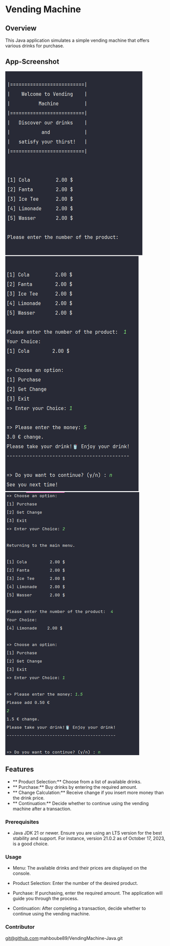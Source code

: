 # Vending Machine

## Overview

This Java application simulates a simple vending machine that offers various drinks for purchase.


## App-Screenshot
![App-Screenshot](VendingMachine/Screenshots/VendingMachine1.png)
![App-Screenshot](VendingMachine/Screenshots/VendingMachine2.png)
![App-Screenshot](VendingMachine/Screenshots/VendingMachine3.png)


## Features

- ** Product Selection:** Choose from a list of available drinks.
- ** Purchase:** Buy drinks by entering the required amount.
- ** Change Calculation:** Receive change if you insert more money than the drink price.
- ** Continuation:** Decide whether to continue using the vending machine after a transaction.


### Prerequisites

- Java JDK 21 or newer. Ensure you are using an LTS version for the best stability and support. For instance, version 21.0.2 as of October 17, 2023, is a good choice.

### Usage

- Menu:
The available drinks and their prices are displayed on the console.

- Product Selection:
Enter the number of the desired product.

- Purchase:
If purchasing, enter the required amount. The application will guide you through the process.

- Continuation:
After completing a transaction, decide whether to continue using the vending machine.


### Contributor

git@github.com:mahboube89/VendingMachine-Java.git
